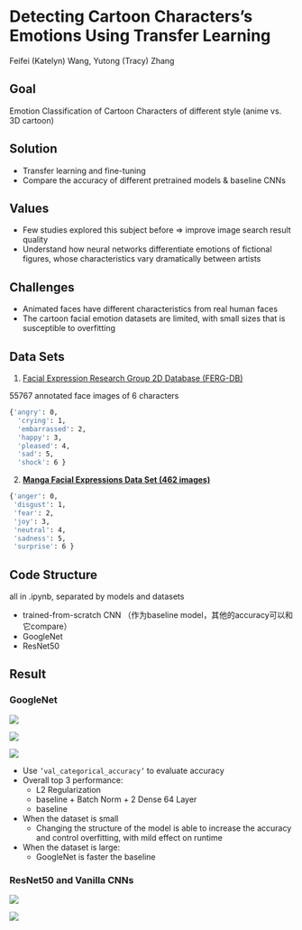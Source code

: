 # Detecting Cartoon Characters’s Emotions Using Transfer Learning

Feifei (Katelyn) Wang, Yutong (Tracy) Zhang

## Goal

Emotion Classification of Cartoon Characters of different style (anime vs. 3D cartoon)

## **Solution**

- Transfer learning and fine-tuning
- Compare the accuracy of different pretrained models & baseline CNNs

## Values

- Few studies explored this subject before => improve image search result quality
- Understand how neural networks differentiate emotions of fictional figures, whose characteristics vary dramatically between artists

## Challenges

- Animated faces have different characteristics from real human faces
- The cartoon facial emotion datasets are limited, with small sizes that is susceptible to overfitting

## Data Sets

1. [Facial Expression Research Group 2D Database (FERG-DB)](http://grail.cs.washington.edu/projects/deepexpr/ferg-2d-db.html)

55767 annotated face images of 6 characters

```bash
{'angry': 0,
  'crying': 1,
  'embarrassed': 2,
  'happy': 3,
  'pleased': 4,
  'sad': 5,
  'shock': 6 }
```

2. **[Manga Facial Expressions Data Set (462 images)](https://www.kaggle.com/datasets/mertkkl/manga-facial-expressions)**

```bash
{'anger': 0,
 'disgust': 1,
 'fear': 2,
 'joy': 3,
 'neutral': 4,
 'sadness': 5,
 'surprise': 6 }
```

## Code Structure

all in .ipynb, separated by models and datasets

- trained-from-scratch CNN （作为baseline model，其他的accuracy可以和它compare）
- GoogleNet
- ResNet50

## Result

### GoogleNet

![](https://github.com/fei933/DLProject-Emotion-Classification-of-Cartoon-Characters/blob/main/images/googlenet1.png)

![](https://github.com/fei933/DLProject-Emotion-Classification-of-Cartoon-Characters/blob/main/images/googlenet2.png)

![](https://github.com/fei933/DLProject-Emotion-Classification-of-Cartoon-Characters/blob/main/images/googlenet3.png)

- Use `’val_categorical_accuracy’` to evaluate accuracy
- Overall top 3 performance:
    - L2 Regularization
    - baseline + Batch Norm + 2 Dense 64 Layer
    - baseline
- When the dataset is small
    - Changing the structure of the model is able to increase the accuracy and control overfitting, with mild effect on runtime
- When the dataset is large:
    - GoogleNet is faster the baseline

### ResNet50 and Vanilla CNNs

![](https://github.com/fei933/DLProject-Emotion-Classification-of-Cartoon-Characters/blob/main/images/r****resnet-vanilla-manga.png)

![](https://github.com/fei933/DLProject-Emotion-Classification-of-Cartoon-Characters/blob/main/images/resnet-vanilla-ferg.png)

